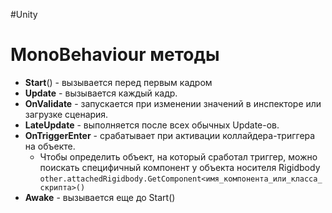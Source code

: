 #Unity 

# MonoBehaviour методы

- **Start**() - вызывается перед первым кадром
- **Update** - вызывается каждый кадр.
- **OnValidate** - запускается при изменении значений в инспекторе или загрузке сценария.
- **LateUpdate** - выполняется после всех обычных Update-ов.
- **OnTriggerEnter** - срабатывает при активации коллайдера-триггера на объекте. 
	- Чтобы определить объект, на который сработал триггер, можно поискать специфичный компонент у объекта носителя Rigidbody `other.attachedRigidbody.GetComponent<имя_компонента_или_класса_скрипта>()`
- **Awake** - вызывается еще до Start()